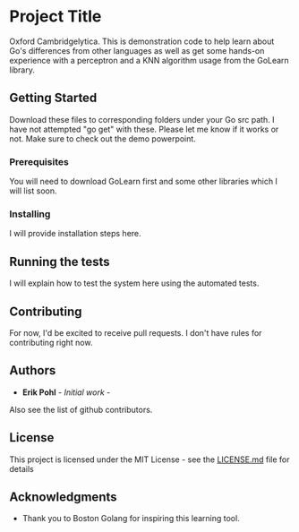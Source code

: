 # Project Title

Oxford Cambridgelytica.  This is demonstration code to help learn about Go's differences from other languages as well as get some hands-on experience with a perceptron and a KNN algorithm usage from the GoLearn library.

## Getting Started

Download these files to corresponding folders under your Go src path.
I have not attempted "go get" with these.  Please let me know if it works or not.
Make sure to check out the demo powerpoint.

### Prerequisites

You will need to download GoLearn first and some other libraries which I will list soon.

### Installing

I will provide installation steps here.

## Running the tests

I will explain how to test the system here using the automated tests.

## Contributing

For now, I'd be excited to receive pull requests.  I don't have rules for contributing right now.

## Authors

* **Erik Pohl** - *Initial work* - 

Also see the list of github contributors.

## License

This project is licensed under the MIT License - see the [LICENSE.md](LICENSE.md) file for details

## Acknowledgments

* Thank you to Boston Golang for inspiring this learning tool.
